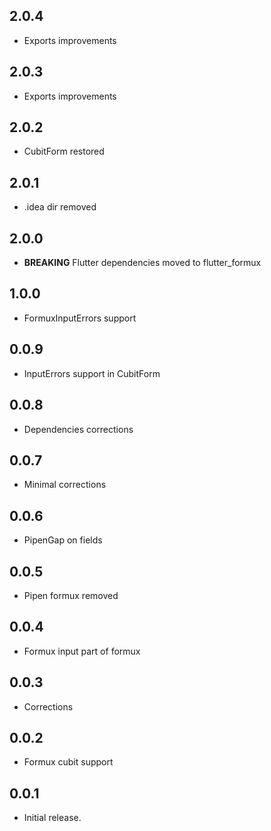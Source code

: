 ## 2.0.4

- Exports improvements

## 2.0.3

- Exports improvements

## 2.0.2

- CubitForm restored

## 2.0.1

- .idea dir removed

## 2.0.0

- **BREAKING** Flutter dependencies moved to flutter_formux

## 1.0.0

- FormuxInputErrors support

## 0.0.9

- InputErrors support in CubitForm

## 0.0.8

- Dependencies corrections

## 0.0.7

- Minimal corrections

## 0.0.6

- PipenGap on fields

## 0.0.5

- Pipen formux removed

## 0.0.4

* Formux input part of formux

## 0.0.3

- Corrections

## 0.0.2

- Formux cubit support

## 0.0.1

- Initial release.